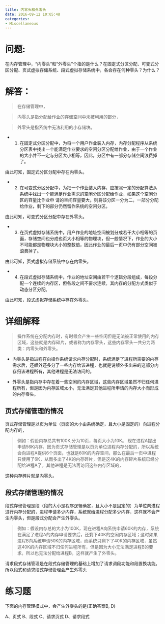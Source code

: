 ```yaml
---
title: 内零头和外零头
date: 2016-09-12 10:05:48
categories:
- Miscellaneous
---
```



# 问题:

在内存管理中，“内零头”和“外零头”个指的是什么？在固定式分区分配、可变式分区分配、页式虚拟存储系统、段式虚拟存储系统中，各会存在何种零头？为什么？

# 解答： 

> 在存储管理中，

> 内零头是指分配给作业的存储空间中未被利用的部分，

> 外零头是指系统中无法利用的小存储块。


- 1. 在固定式分区分配中，为将一个用户作业装入内存，内存分配程序从系统分区表中找出一个能满足作业要求的空闲分区分配给作业，由于一个作业的大小并不一定与分区大小相等，因此，分区中有一部分存储空间浪费掉了。

由此可知，固定式分区分配中存在内零头。


- 2. 在可变式分区分配中，为把一个作业装入内存，应按照一定的分配算法从系统中找出一个能满足作业需求的空闲分区分配给作业，如果这个空闲分区的容量比作业申 请的空间容量要大，则将该分区一分为二，一部分分配给作业，剩下的部分仍然留作系统的空闲分区。

由此可知，可变式分区分配中存在外零头。


- 3. 在页式虚拟存储系统中，用户作业的地址空间被划分成若干大小相等的页面，存储空间也分成也页大小相等的物理块，但一般情况下，作业的大小不可能都是物理块大小的整数倍，因此作业的最后一页中仍有部分空间被浪费掉了。

由此可知，页式虚拟存储系统中存在内零头。



- 4. 在段式虚拟存储系统中，作业的地址空间由若干个逻辑分段组成，每段分配一个连续的内存区，但各段之间不要求连续，其内存的分配方式类似于动态分区分配。

由此可知，段式虚拟存储系统中存在外零头。


# 详细解释
 

> 操作系统在分配内存时，有时候会产生一些空闲但是无法被正常使用的内存区域，这些就是内存碎片，或者称为内存零头，这些内存零头一共分为两类：内零头和外零头。


- 内零头是指进程在向操作系统请求内存分配时，系统满足了进程所需要的内存需求后，还额外还多分了一些内存给该进程，也就是说额外多出来的这部分内存归该进程所有，其他进程是无法访问的。

- 外零头是指内存中存在着一些空闲的内存区域，这些内存区域虽然不归任何进程所有，但是因为内存区域太小，无法满足其他进程所申请的内存大小而形成的内存零头。

## 页式存储管理的情况

页式存储管理是以页为单位（页面的大小由系统确定，且大小是固定的）向进程分配内存的，

> 例如：假设内存总共有100K,分为10页，每页大小为10K。
现在进程A提出申请56K内存，因为页式存储管理是以页为单位进程内存分配的，所以系统会向进程A提供6个页面，也就是60K的内存空间，那么在最后一页中进程只使用了6K，从而多出了4K的内存碎片，但是这4K的内存碎片系统已经分配给进程A了，其他进程是无法再访问这些内存区域的，

这种内存碎片就是内零头。


## 段式存储管理的情况

段式存储管理是段（段的大小是程序逻辑确定，且大小不是固定的）为单位向进程进行内存分配的，进程申请多少内存，系统就给进程分配多少内存，这样就不会产生内零头，但是段式分配会产生外零头。


> 例如：假设内存总的大小为100K，现在进程A向系统申请60K的内存，系统在满足了进程A的内存申请要求后，还剩下40K的空闲内存区域；这时如果进程B向系统申请50K的内存区域，而系统只剩下了40K的内存区域，虽然这40K的内存区域不归任何进程所有，但是因为大小无法满足进程B的要求，所以也无法分配给进程B，这样就产生了外零头。

请求段式存储管理是在段式存储管理的基础上增加了请求调段功能和段置换功能。
所以段式和请求段式存储管理会产生外零头



# 练习题

下面的内存管理模式中，会产生外零头的是(正确答案B, D)

A、页式
B、段式
C、请求页式
D、请求段式